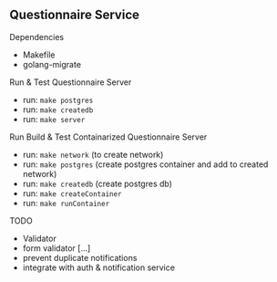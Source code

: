 ## Questionnaire Service

Dependencies
- Makefile
- golang-migrate 

Run & Test Questionnaire Server
- run: `make postgres` 
- run: `make createdb`
- run: `make server`

Run Build & Test Containarized Questionnaire Server
- run: `make network`  (to create network)
- run: `make postgres` (create postgres container and add to created network)
- run: `make createdb` (create postgres db)
- run: `make createContainer`
- run: `make runContainer`

TODO
- Validator 
- form validator [...]
- prevent duplicate notifications
- integrate with auth & notification service

<!-- MIGRATION_URL=file://app/db/migration -->
